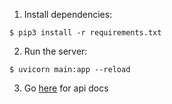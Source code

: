 1. Install dependencies:

```
$ pip3 install -r requirements.txt
```

2. Run the server:

```
$ uvicorn main:app --reload
```

3. Go [here](127.0.0.1:8000/docs) for api docs
